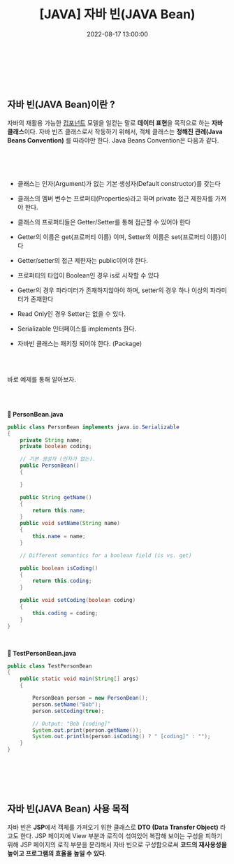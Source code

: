 ﻿---
permalink: /2022-08-17-자바 빈(JAVA Bean)/
published: true
title: "[JAVA] 자바 빈(JAVA Bean)"
date: 2022-08-17 13:00:00
toc: true
toc_sticky: true
toc_label: "자바 빈(JAVA Bean)"
categories:
- 객체지향
tags:
- JAVA

---

<br><br><br>

## 자바 빈(JAVA Bean)이란 ?
자바의 재활용 가능한 [컴포넌트](https://hanamon.kr/%EC%BB%B4%ED%8F%AC%EB%84%8C%ED%8A%B8-component%EB%9E%80/) 모델을 일컫는 말로 **데이터 표현**을 목적으로 하는 **자바 클래스**이다. 자바 빈즈 클래스로서 작동하기 위해서, 객체 클래스는 **정해진 관례(Java Beans Convention)** 를 따라야만 한다. Java Beans Convention은 다음과 같다.

<br><br><br>

-   클래스는 인자(Argument)가 없는 기본 생성자(Default constructor)를 갖는다
-   클래스의 멤버 변수는 프로퍼티(Properties)라고 하며 private 접근 제한자를 가져야 한다.
-   클래스의 프로퍼티들은 Getter/Setter를 통해 접근할 수 있어야 한다

-   Getter의 이름은 get{프로퍼티 이름} 이며, Setter의 이름은 set{프로퍼티 이름}이다
-   Getter/setter의 접근 제한자는 public이어야 한다.
-   프로퍼티의 타입이 Boolean인 경우 is로 시작할 수 있다
-   Getter의 경우 파라미터가 존재하지않아야 하며, setter의 경우 하나 이상의 파라미터가 존재한다
-   Read Only인 경우 Setter는 없을 수 있다.

-   Serializable 인터페이스를 implements 한다.
-   자바빈 클래스는 패키징 되어야 한다. (Package)

<br><br>

바로 예제를 통해 알아보자.

<br><br>


**🧑 PersonBean.java**

```java
public class PersonBean implements java.io.Serializable
{
    private String name;
    private boolean coding;

    // 기본 생성자 (인자가 없는).
    public PersonBean()
    {

    }

    public String getName()
    {
        return this.name;
    }
    public void setName(String name)
    {
        this.name = name;
    }

    // Different semantics for a boolean field (is vs. get)

    public boolean isCoding()
    {
        return this.coding;
    }

    public void setCoding(boolean coding)
    {
        this.coding = coding;
    }
}
```
<br>

**🧑 TestPersonBean.java**
```java
public class TestPersonBean
{
    public static void main(String[] args)
    {

        PersonBean person = new PersonBean();
        person.setName("Bob");
        person.setCoding(true);

        // Output: "Bob [coding]"
        System.out.print(person.getName());
        System.out.println(person.isCoding() ? " [coding]" : "");
    }
}
```


<br><br><br><br>

## 자바 빈(JAVA Bean) 사용 목적
자바 빈은 **JSP**에서 객체를 가져오기 위한 클래스로 **DTO (Data Transfer Object)** 라고도 한다. JSP 페이지에 View 부분과 로직이 섞여있어 복잡해 보이는 구성을 피하기 위해 JSP 페이지의 로직 부분을 분리해서 자바 빈으로 구성함으로써 **코드의 재사용성을 높이고 프로그램의 효율을 높일 수 있다**.